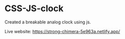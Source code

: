 # CSS-JS-clock
Created a breakable analog clock using js.

Live website: https://strong-chimera-5e963a.netlify.app/
